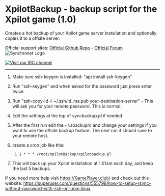 # XpilotBackup - backup script for the Xpilot game (1.0)
Creates a hot backup of your Xpilot game server installation and optionally copies it to a offsite server.

Official support sites: [Official Github Repo](https://github.com/fstltna/XpilotBackup) - [Official Forum](https://synchronetbbs.org/index.php/forum/syncbackup) ![Synchronet Logo](https://SynchronetBBS.org/SynchronetLogo.png) 

[![Visit our IRC channel](https://kiwiirc.com/buttons/irc.synchro.net/SynchronetFans.png)](https://kiwiirc.com/client/irc.synchro.net/?nick=guest|?#SynchronetFans)

---

1. Make sure ssh-keygen is installed: "apt install ssh-keygen"
2. Run "ssh-keygen" and when asked for the password just press enter twice
3. Run "ssh-copy-id -i ~/.ssh/id_rsa.pub your-destination-server" - This will ask you for your remote password. This is normal.
4. Edit the settings at the top of syncbackup.pl if needed
5. After the first run edit the ~/.sbackuprc and change your settings if you want to use the offsite backup feature. The next run it should save to your remote host.
6. create a cron job like this:

        1 1 * * * /root/XpilotBackup/xpilotbackup.pl

7. This will back up your Xpilot installation at 1:01am each day, and keep the last 5 backups.

If you need more help visit https://GamePlayer.club/ and check out this website: https://superuser.com/questions/555799/how-to-setup-rsync-without-password-with-ssh-on-unix-linux

